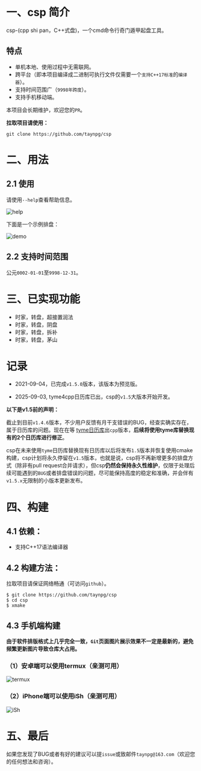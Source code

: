 # 一、csp 简介

csp-(cpp shi pan，C++式盘)，一个cmd命令行奇门遁甲起盘工具。

## 特点

- 单机本地、使用过程中无需联网。
- 跨平台（即本项目编译成二进制可执行文件仅需要一个`支持C++17标准`的`编译器`）。
- 支持时间范围广（`9998年跨度`）。
- 支持手机移动端。

本项目会长期维护，欢迎您的`PR`。

**拉取项目请使用：**

```shell
git clone https://github.com/taynpg/csp
```

# 二、用法


## 2.1 使用

请使用`--help`查看帮助信息。

![help](https://github.com/taynpg/csp/raw/main/images/help.png)

下面是一个示例排盘：

![demo](https://github.com/taynpg/csp/raw/main/images/demo.png)

## 2.2 支持时间范围

公元`0002-01-01`至`9998-12-31`。

# 三、已实现功能

- 时家，转盘，超接置润法
- 时家，转盘，阴盘
- 时家，转盘，拆补
- 时家，转盘，茅山

# 记录

- 2021-09-04，已完成`v1.5.0`版本，该版本为预览版。

- 2025-09-03, tyme4cpp日历库已出，csp的`v1.5`大版本开始开发。

**以下是v1.5前的声明：**

截止到目前`v1.4.6`版本，不少用户反馈有月干支错误的BUG，经查实确实存在，属于日历库的问题。现在在等 [tyme日历库](https://6tail.cn/tyme.html)出`cpp`版本，**后续将使用tyme库替换现有的2个日历库进行修正**。

csp在未来使用`tyme`日历库替换现有日历库以后将发布`1.5`版本并恢复使用cmake构建，csp计划将永久停留在`v1.5`版本，也就是说，csp将不再新增更多的排盘方式（除非有pull request合并请求），但csp**仍然会保持永久性维护**，仅限于处理后续可能遇到的`BUG`或者排盘错误的问题，尽可能保持高度的稳定和准确，并会伴有`v1.5.x`无限制的小版本更新发布。

# 四、构建

## 4.1 依赖：

- 支持C++17语法编译器

## 4.2 构建方法：

拉取项目请保证网络畅通（可访问`github`）。

```shell
$ git clone https://github.com/taynpg/csp
$ cd csp
$ xmake
```

## 4.3 手机端构建

**由于软件排版格式上几乎完全一致，`Git`页面图片展示效果不一定是最新的，避免频繁更新图片导致仓库大占用。**

### （1）安卓端可以使用termux（亲测可用）

![termux](https://github.com/taynpg/csp/raw/main/images/csp_qm_sjzpcjzr_android.jpg)

### （2）iPhone端可以使用iSh（亲测可用）

![iSh](https://github.com/taynpg/csp/raw/main/images/ish.png)

# 五、最后

如果您发现了BUG或者有好的建议可以提`issue`或致邮件`taynpg@163.com`（欢迎您的任何想法和咨询）。
